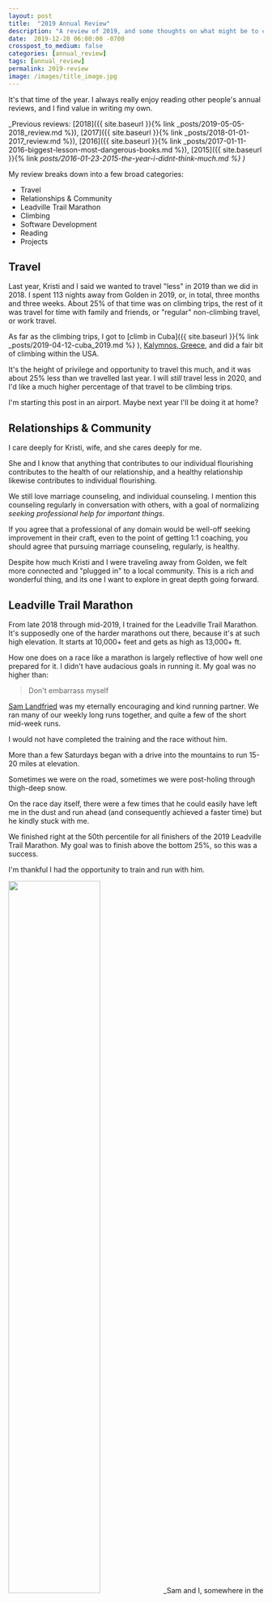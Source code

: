 ```yaml
---
layout: post
title:  "2019 Annual Review"
description: "A review of 2019, and some thoughts on what might be to come in 2020"
date:  2019-12-28 06:00:00 -0700
crosspost_to_medium: false
categories: [annual_review]
tags: [annual_review]
permalink: 2019-review
image: /images/title_image.jpg
---
```


It's that time of the year. I always really enjoy reading other people's annual reviews, and I find value in writing my own. 

_Previous reviews: [2018]({{ site.baseurl }}{% link _posts/2019-05-05-2018_review.md %}), [2017]({{ site.baseurl }}{% link _posts/2018-01-01-2017_review.md %}), 
[2016]({{ site.baseurl }}{% link _posts/2017-01-11-2016-biggest-lesson-most-dangerous-books.md %}), [2015]({{ site.baseurl }}{% link _posts/2016-01-23-2015-the-year-i-didnt-think-much.md %} )_

My review breaks down into a few broad categories:

- Travel
- Relationships & Community
- Leadville Trail Marathon
- Climbing
- Software Development
- Reading
- Projects


## Travel

Last year, Kristi and I said we wanted to travel "less" in 2019 than we did in 2018. I spent 113 nights away from Golden in 2019, or, in total, three months and three weeks. About 25% of that time was on climbing trips, the rest of it was travel for time with family and friends, or "regular" non-climbing travel, or work travel. 

As far as the climbing trips, I got to [climb in Cuba]({{ site.baseurl }}{% link _posts/2019-04-12-cuba_2019.md %} ), [Kalymnos, Greece](https://teamthompsontravels.tumblr.com/post/189273777538/kalymnos-greece-we-met-climbers-from-all-around), and did a fair bit of climbing within the USA. 

It's the height of privilege and opportunity to travel this much, and it was about 25% less than we travelled last year. I will _still_ travel less in 2020, and I'd like a much higher percentage of that travel to be climbing trips. 

I'm starting this post in an airport. Maybe next year I'll be doing it at home?

## Relationships & Community

I care deeply for Kristi, wife, and she cares deeply for me.

She and I know that anything that contributes to our individual flourishing contributes to the health of our relationship, and a healthy relationship likewise contributes to individual flourishing. 

We still love marriage counseling, and individual counseling. I mention this counseling regularly in conversation with others, with a goal of normalizing _seeking professional help for important things_. 

If you agree that a professional of any domain would be well-off seeking improvement in their craft, even to the point of getting 1:1 coaching, you should agree that pursuing marriage counseling, regularly, is healthy. 

<!--more-->

Despite how much Kristi and I were traveling away from Golden, we felt more connected and "plugged in" to a local community. This is a rich and wonderful thing, and its one I want to explore in great depth going forward.

## Leadville Trail Marathon

From late 2018 through mid-2019, I trained for the Leadville Trail Marathon. It's supposedly one of the harder marathons out there, because it's at such high elevation. It starts at 10,000+ feet and gets as high as 13,000+ ft. 

How one does on a race like a marathon is largely reflective of how well one prepared for it. I didn't have audacious goals in running it. My goal was no higher than:

> Don't embarrass myself

[Sam Landfried](https://github.com/samlandfried) was my eternally encouraging and kind running partner. We ran many of our weekly long runs together, and quite a few of the short mid-week runs. 

I would not have completed the training and the race without him. 

More than a few Saturdays began with a drive into the mountains to run 15-20 miles at elevation. 

Sometimes we were on the road, sometimes we were post-holing through thigh-deep snow. 

On the race day itself, there were a few times that he could easily have left me in the dust and run ahead (and consequently achieved a faster time) but he kindly stuck with me. 

We finished right at the 50th percentile for all finishers of the 2019 Leadville Trail Marathon. My goal was to finish above the bottom 25%, so this was a success. 

I'm thankful I had the opportunity to train and run with him. 

<img src='/images/2020-02-01-sam-josh-leadville.jpg' style="width:60%;" />
_Sam and I, somewhere in the latter half of the marathon._
 
## Climbing

The _downside_ of training for and running a marathon is that time spent training has to come from something. For me, the time came from climbing. 

My climbing training in the spring and early summer took at hit, since I was training for Leadville. Between that and a very busy year with lots of travel, I didn't accomplish any of my climbing and training goals, or even spend that much time outside. 

This all said, I did have some wins:
- I did more than a few 5.12d's in a day
- I felt confident on 5.12 in general; onsighted/flashed most 12 minuses
- I hopped on more 5.13s, including a 5.13c in Rifle. I could pretty casually do all the moves on my first attempt (though, of course, weighted the rope dozens of times). Feels projectable, and I'd be very excited to send it in 2020.


## Software Development

I met my goal of last year to give two talks at meetups. I [captured some lessons here](http://localhost:4000/lessons-learned-from-giving-technical-talks) and both talks went quite well.

I'm now into my second year as a software developer, and I've learned a lot, and I look forward to the third year. 

Most of my writing on this website over the last year has been about software development, but at the tactical level; recapping lessons learned and ideas I may want to make easy to find later. 

## Reading

I read 77 books. Here's [my year in books](https://www.goodreads.com/user/year_in_books/2019/27372191) from GoodReads. 

Noteworthy reads:

#### [The Revolt of the Public and the Crisis of Authority](https://www.goodreads.com/book/show/22451908-the-revolt-of-the-public-and-the-crisis-of-authority) 

Paints the current trends in the political sphere as one of the public rejecting the authority of the political elites. 

#### [Worth the Candle](https://www.goodreads.com/book/show/36146179-worth-the-candle) 

A modest 2500 ebook of the "rationalist fiction" genre. I didn't realize that rationalist fiction was a thing, but I enjoyed it. 

#### [Harry Potter and the Methods of Rationality](https://www.goodreads.com/book/show/10016013-harry-potter-and-the-methods-of-rationality) 

More rationalist fiction (also very long, available online for free). It was delightful. 

#### [Resident Aliens: Life in the Christian Colony](https://www.goodreads.com/book/show/145076.Resident_Aliens) 

The authors helped me rationalize my faith and my utter disgust with most of the dominant "christian" organizations and groups in the USA. Here's a pragraph of [a review](https://www.goodreads.com/review/show/2320346336?book_show_action=true&from_review_page=1) of this book on Goodreads:

> One of the most powerful and pertinent messages this book offers is its depiction of a church narrative enslaved to the doctrines of democracy and consumerism. 
> 
> It paints both liberals and conservatives as two sides of the same coin, both looking to the government and her articulation of freedom, human rights, power, peace, and prosperity as method and mode of salvation. 
>
> They cite Yoder’s paradigm: The “activist” church desires to transform the world in a way that makes God and Christ unimportant and unnecessary, and the “conversionist” church is selfishly consumed with an individualistic saving of souls. Both are subjugated to the almighty nation-state and consumed by its heretical perspectives.

#### [Order Without Design: How Markets Shape Cities](https://www.goodreads.com/book/show/39644188-order-without-design)

One of the more potent books I've ever read. I've got a much longer review coming soon, and I am re-reading it right now.

This book is likely to have a lasting impression on the trajectory of my life.

[Here's a long-but-good review](https://www.planetizen.com/blogs/103583-order-without-design-pro-housing-pro-infrastructure)

#### [The Third Pillar: How Markets and the State Leave the Community Behind](https://www.goodreads.com/book/show/40594595-the-third-pillar)

The state (and markets) are crushing community. All the "stuff" of our life happens in this "community" that we live in. 

It's risky that states are unable to perceive it's existence, and we're all impoverished by this state of affairs. 

#### [Wait But Why: The Story of Us](https://waitbutwhy.com/2019/08/story-of-us.html)

This isn't a book - it's a series of very long articles illustrated with stick figures and graphs. It is _incredible_. 

From the introduction:

> As a writer and a generally thinky person, I’ve spent a lot of my life thinking about the society I live in, and societies in general. I’ve always imagined society as a kind of giant human—a living organism like each of us, only much bigger.
> 
> When you’re a single cell in the body of a giant, it’s hard to understand what the giant’s doing, or why it is the way it is, because you can’t really zoom out and look at the whole thing all at once. But we do our best.

It's very worth the click. Go on. Click [right here](https://waitbutwhy.com/2019/08/story-intro.html)

------------------------

I might do a longer book review (or thoughts on the books I read) another time. 


## Things I'm thinking about for 2020

I taught a six-week Bible study on the book of Titus for my church. Learned a lot from it, and enjoyed the experience. Rumor has it others considered it to be "not a total waste of time". I'd like to do this again.

I've been pretty involved with helping mentor Turing students (and non-Turing students) who are breaking into the software development industry. Time spent in this domain is some of the most rewarding things I've undertaken this year, and I'd like to double down on that

I don't do goals so much as trying to build the right habits. If I can lay a good set of habits, then the 'accomplishments' take care of themselves. 

So, I'm working to build habits around writing, software development, teaching, rock climbing, and the intersection of all of the above. 

I've got far more on my mind, and we'll see how 2020 plays out. 

----------------------

Other people's annual reviews I've read recently and enjoyed. Maybe you will too:

- [Let the Roaring 2020s Begin (Mr. Money Mustache)](https://www.mrmoneymustache.com/2019/12/28/let-the-roaring-2020s-begin/)
- [2019: Year in review (Julia Evans)](https://jvns.ca/blog/2019-year-in-review/)
- [2019 Letter (Dan Wang)](https://danwang.co/2019-letter/)
- [2019 review (Robert Heaton)](https://robertheaton.com/2020/01/01/2019-review/)


